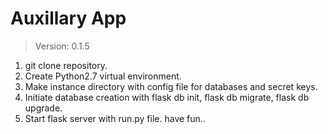 # Auxillary App
> Version: 0.1.5

1. git clone repository. 
2. Create Python2.7 virtual environment.
3. Make instance directory with config file for databases and secret keys.
4. Initiate database creation with flask db init, flask db migrate, flask db upgrade.
5. Start flask server with run.py file. have fun..

